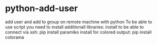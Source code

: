 # python-add-user

add user and add to group on remote machine with python
To be able to use script you need to install additionall libraries:
install to be able to connect via ssh: pip install paramiko
install for colored output: pip install colorama
